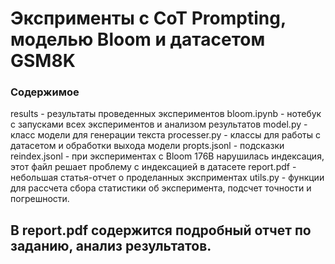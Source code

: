 # Эксприменты с CoT Prompting, моделью Bloom и датасетом GSM8K

###  Содержимое
results - результаты проведенных экспериментов
bloom.ipynb - нотебук с запусками всех экспериментов и анализом результатов
model.py - класс модели для генерации текста
processer.py - классы для работы с датасетом и обработки выхода модели
propts.jsonl - подсказки
reindex.jsonl - при экспериментах с Bloom 176B нарушилась индексация, этот файл решает проблему с индексацией в датасете
report.pdf - небольшая статья-отчет о проделанных эксприментах
utils.py - функции для рассчета сбора статистики об эксперимента, подсчет точности и погрешности.
## В report.pdf содержится подробный отчет по заданию, анализ результатов.

